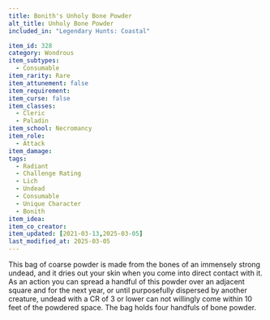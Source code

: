 ```yaml
---
title: Bonith's Unholy Bone Powder
alt_title: Unholy Bone Powder
included_in: "Legendary Hunts: Coastal"

item_id: 328
category: Wondrous
item_subtypes: 
  - Consumable
item_rarity: Rare
item_attunement: false
item_requirement: 
item_curse: false
item_classes: 
  - Cleric
  - Paladin
item_school: Necromancy
item_role: 
  - Attack
item_damage: 
tags:
  - Radiant
  - Challenge Rating
  - Lich
  - Undead
  - Consumable
  - Unique Character
  - Bonith
item_idea: 
item_co_creator: 
item_updated: [2021-03-13,2025-03-05]
last_modified_at: 2025-03-05
---
```


This bag of coarse powder is made from the bones of an immensely strong undead, and it dries out your skin when you come into direct contact with it. As an action you can spread a handful of this powder over an adjacent square and for the next year, or until purposefully dispersed by another creature, undead with a CR of 3 or lower can not willingly come within 10 feet of the powdered space. The bag holds four handfuls of bone powder.
